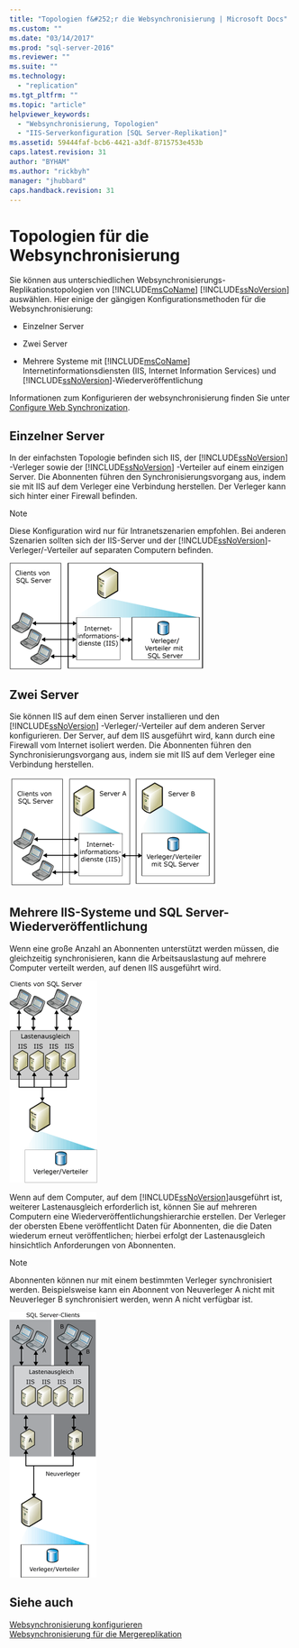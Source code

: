 ```yaml
---
title: "Topologien f&#252;r die Websynchronisierung | Microsoft Docs"
ms.custom: ""
ms.date: "03/14/2017"
ms.prod: "sql-server-2016"
ms.reviewer: ""
ms.suite: ""
ms.technology: 
  - "replication"
ms.tgt_pltfrm: ""
ms.topic: "article"
helpviewer_keywords: 
  - "Websynchronisierung, Topologien"
  - "IIS-Serverkonfiguration [SQL Server-Replikation]"
ms.assetid: 59444faf-bcb6-4421-a3df-8715753e453b
caps.latest.revision: 31
author: "BYHAM"
ms.author: "rickbyh"
manager: "jhubbard"
caps.handback.revision: 31
---
```

# Topologien f&#252;r die Websynchronisierung
  Sie können aus unterschiedlichen Websynchronisierungs-Replikationstopologien von [!INCLUDE[msCoName](../../includes/msconame-md.md)] [!INCLUDE[ssNoVersion](../../includes/ssnoversion-md.md)] auswählen. Hier einige der gängigen Konfigurationsmethoden für die Websynchronisierung:  
  
-   Einzelner Server  
  
-   Zwei Server  
  
-   Mehrere Systeme mit [!INCLUDE[msCoName](../../includes/msconame-md.md)] Internetinformationsdiensten (IIS, Internet Information Services) und [!INCLUDE[ssNoVersion](../../includes/ssnoversion-md.md)]-Wiederveröffentlichung  
  
 Informationen zum Konfigurieren der websynchronisierung finden Sie unter [Configure Web Synchronization](../../relational-databases/replication/configure-web-synchronization.md).  
  
## Einzelner Server  
 In der einfachsten Topologie befinden sich IIS, der [!INCLUDE[ssNoVersion](../../includes/ssnoversion-md.md)] -Verleger sowie der [!INCLUDE[ssNoVersion](../../includes/ssnoversion-md.md)] -Verteiler auf einem einzigen Server. Die Abonnenten führen den Synchronisierungsvorgang aus, indem sie mit IIS auf dem Verleger eine Verbindung herstellen. Der Verleger kann sich hinter einer Firewall befinden.  
  
> [!NOTE]  
>  Diese Konfiguration wird nur für Intranetszenarien empfohlen. Bei anderen Szenarien sollten sich der IIS-Server und der [!INCLUDE[ssNoVersion](../../includes/ssnoversion-md.md)]-Verleger/-Verteiler auf separaten Computern befinden.  
  
 ![Websynchronisierung mit einem einzelnen Server](../../relational-databases/replication/media/web-sync02.gif "Websynchronisierung mit einem einzelnen Server")  
  
## Zwei Server  
 Sie können IIS auf dem einen Server installieren und den [!INCLUDE[ssNoVersion](../../includes/ssnoversion-md.md)] -Verleger/-Verteiler auf dem anderen Server konfigurieren. Der Server, auf dem IIS ausgeführt wird, kann durch eine Firewall vom Internet isoliert werden. Die Abonnenten führen den Synchronisierungsvorgang aus, indem sie mit IIS auf dem Verleger eine Verbindung herstellen.  
  
 ![Websynchronisierung mit zwei Servern](../../relational-databases/replication/media/web-sync03.gif "Websynchronisierung mit zwei Servern")  
  
## Mehrere IIS-Systeme und SQL Server-Wiederveröffentlichung  
 Wenn eine große Anzahl an Abonnenten unterstützt werden müssen, die gleichzeitig synchronisieren, kann die Arbeitsauslastung auf mehrere Computer verteilt werden, auf denen IIS ausgeführt wird.  
  
 ![Websynchronisierung mit mehreren IIS-Servern](../../relational-databases/replication/media/web-sync04.gif "Websynchronisierung mit mehreren IIS-Servern")  
  
 Wenn auf dem Computer, auf dem [!INCLUDE[ssNoVersion](../../includes/ssnoversion-md.md)]ausgeführt ist, weiterer Lastenausgleich erforderlich ist, können Sie auf mehreren Computern eine Wiederveröffentlichungshierarchie erstellen. Der Verleger der obersten Ebene veröffentlicht Daten für Abonnenten, die die Daten wiederum erneut veröffentlichen; hierbei erfolgt der Lastenausgleich hinsichtlich Anforderungen von Abonnenten.  
  
> [!NOTE]  
>  Abonnenten können nur mit einem bestimmten Verleger synchronisiert werden. Beispielsweise kann ein Abonnent von Neuverleger A nicht mit Neuverleger B synchronisiert werden, wenn A nicht verfügbar ist.  
  
 ![Websynchronisierung mit Wiederveröffentlichung](../../relational-databases/replication/media/web-sync05.gif "Websynchronisierung mit Wiederveröffentlichung")  
  
## Siehe auch  
 [Websynchronisierung konfigurieren](../../relational-databases/replication/configure-web-synchronization.md)   
 [Websynchronisierung für die Mergereplikation](../../relational-databases/replication/web-synchronization-for-merge-replication.md)  
  
  